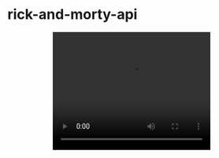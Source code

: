 # rick-and-morty-api
<p align="center">
  <video width="320" height="240" controls>
    <source src="https://github.com/MadHapper/rick-and-morty-api/raw/main/assets/118030712/ca967e54-01cd-418f-9a49-251f14395e37" type="video/mp4">
    Your browser does not support the video tag.
  </video>
</p>

